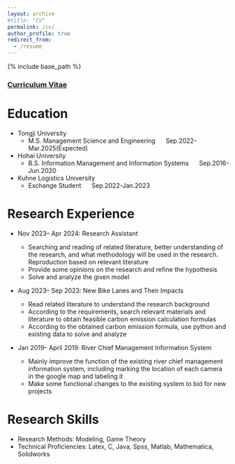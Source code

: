 ```yaml
---
layout: archive
#title: "CV"
permalink: /cv/
author_profile: true
redirect_from:
  - /resume
---
```


{% include base_path %}

### [Curriculum Vitae](https://www.dropbox.com/scl/fi/lg5vs8n82mcinu0eojtc6/ZHI-CHEN_CV-2024.pdf?rlkey=0tkfqp7p9yv3g8u4a79jowjq8&st=06hj24rx&dl=0)


Education
======
* Tongji University 
  * M.S. Management Science and Engineering &nbsp;&nbsp;&nbsp;&nbsp; Sep.2022-Mar.2025(Expected)
* Hohai University
  * B.S. Information Management and Information Systems &nbsp;&nbsp;&nbsp;&nbsp; Sep.2016-Jun.2020
* Kuhne Logistics University
  * Exchange Student &nbsp;&nbsp;&nbsp;&nbsp; Sep.2022-Jan.2023

Research Experience
======
* Nov 2023– Apr 2024: Research Assistant
  * Searching and reading of related literature, better understanding of the research, and what methodology will be used in the research. Reproduction based on relevant literature
  * Provide some opinions on the research and refine the hypothesis
  * Solve and analyze the given model

* Aug 2023– Sep 2023:   New Bike Lanes and Their Impacts
  * Read related literature to understand the research background
  * According to the requirements, search relevant materials and literature to obtain feasible carbon emission calculation formulas
  * According to the obtained carbon emission formula, use python and existing data to solve and analyze

* Jan 2019– April 2019:  River Chief Management Information System
  * Mainly improve the function of the existing river chief management information system, including marking the location of each camera in the google map and labeling it
  * Make some functional changes to the existing system to bid for new projects
  
Research Skills
======
* Research Methods: Modeling, Game Theory
* Technical Proficiencies: Latex, C, Java, Spss, Matlab, Mathematica, Solidworks


